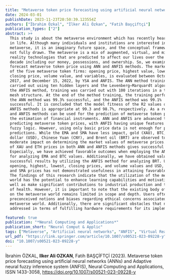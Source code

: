 ```yaml
---
title: "Metaverse token price forecasting using artificial neural networks (ANNs) and Adaptive neural fuzzy inference system (ANFIS)"
date: 2024-03-01
publishDate: 2023-11-23T20:50:39.123554Z
authors: ["İbrahim Özkal", "İlker Ali Özkan", "Fatih Başçiftçi"]
publication_types: ["2"]
abstract: >+
  This study is about the metaverse environment which has recently heard a lot 
  in life. Although many individuals and institutions are interested in
  metaverse, it is an imaginary future space, and the conceptual framework is
  not fully drawn. The metaverse is a mix of augmented, virtual, and mixed
  reality technologies that are predicted to affect our lives over the next
  decade including our money, possessions, and ownership. So, we examined to
  forecast metaverse token price using ANN and ANFIS methods. The market value
  of the five metaverse token firms: opening price, highest value, lowest value,
  closing price, volume value, and variables, is evaluated between October 17,
  2017, and December 15, 2022, by YSA and ANFIS. The ANN method training was
  carried out using ten hidden layers and the Levenberg–Marquardt algorithm. In
  the ANFIS method, training was carried out with 100 iterations in a triple
  mesh structure. At the end of the method training, the training performed with
  the ANN method was 99.3% successful, and the ANFIS method was 99.1%
  successful. It is concluded that the model fitness of the R2 values of ANN and
  ANFIS methods is appropriate at 99.3 and 98.7%, respectively. As a result, ANN
  and ANFIS methods can be used for the prediction of metaverse token prices for
  the estimation of financial instruments. ANN and ANFIS are advanced tools for
  predicting metaverse token prices, with ANFIS having unique features like
  fuzzy logic. However, using only basic price data is not enough for precise
  predictions. While the EMA and SMA have less impact, gold (XAU), BTC, ETH, US
  dollar (USD), Chinese Yuan (CNY), and Brent oil (BRT) are observed to have a
  moderate impact on determining the market values of metaverse prices. The use
  of XAU and ETH prices in both ANN and ANFIS methods gives successful results.
  Especially, we have achieved favorable outcomes when employing the ANN method
  for analyzing EMA and BTC values. Additionally, we have obtained valuable and
  successful results by utilizing the ANFIS method for analyzing BRT. Using only
  opening, highest, lowest, closing prices, and volume values and USD, CNY, BRT,
  and SMA prices has not demonstrated usefulness in attaining favorable results.
  The findings of this research indicate that the utilization of the metaverse
  world has the potential to enhance learning capabilities and motivation, as
  well as make significant contributions to industrial production and the field
  of health. However, it is important to note that the existing body of research
  on the metaverse world remains limited in scope and depth. Users often hold
  preconceived notions and biases regarding ethical concerns associated with the
  metaverse world. Additionally, there are significant obstacles that need to be
  addressed in terms of fulfilling hardware requirements for its implementation.

featured: true
publication: "*Neural Computing and Applications*"
publication_short: "Neural Comput & Applic"
tags: ["Metaverse", "Artificial neural networks", "ANFIS", "Virtual Reality", "Augmented reality"]
url_pdf: "https://link.springer.com/article/10.1007/s00521-023-09228-y"
doi: "10.1007/s00521-023-09228-y"
---
```

İbrahim ÖZKAL, **Ilker Ali OZKAN**, Fatih BAŞÇİFTÇİ (2023). Metaverse token price forecasting using artificial neural networks (ANNs) and Adaptive neural fuzzy inference system (ANFIS), Neural Computing and Applications, ISSN 1433-3058, https://doi.org/10.1007/s00521-023-09228-y



